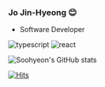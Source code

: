 ### Jo Jin-Hyeong 😊
- Software Developer

![typescript](https://img.shields.io/badge/type%20script-3178C6?style=flat-square&logo=typescript&logoColor=white)
![react](https://img.shields.io/badge/react-61DAFB?style=flat-square&logo=react&logoColor=white)

![Soohyeon's GitHub stats](https://github-readme-stats.vercel.app/api?username=7jjin&show_icons=true&theme=radical) 

[![Hits](https://hits.seeyoufarm.com/api/count/incr/badge.svg?url=https%3A%2F%2Fgithub.com%2F7jjin&count_bg=%23BFF2FF&title_bg=%235DDFFF&icon=&icon_color=%23FFFFFF&title=hits&edge_flat=false)](https://hits.seeyoufarm.com)
